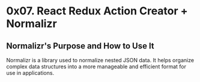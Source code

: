# 0x07. React Redux Action Creator + Normalizr

## Normalizr's Purpose and How to Use It

Normalizr is a library used to normalize nested JSON data. It helps organize complex data structures into a more manageable and efficient format for use in applications.
